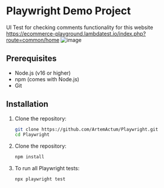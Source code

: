 # Playwright Demo Project

UI Test for checking comments functionality for this website https://ecommerce-playground.lambdatest.io/index.php?route=common/home
![image](https://github.com/user-attachments/assets/b9ef671b-1496-44a2-ae3d-e2f1530ff50c)

## Prerequisites
- Node.js (v16 or higher)
- npm (comes with Node.js)
- Git

## Installation

1. Clone the repository:

   ```bash
   git clone https://github.com/ArtemActum/Playwright.git
   cd Playwright
2. Clone the repository:
   
   ```bash
   npm install
3. To run all Playwright tests:

   ```bash
   npx playwright test
